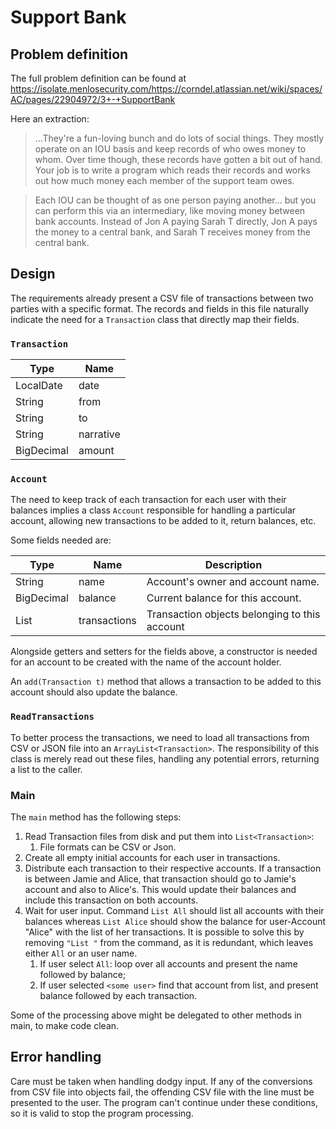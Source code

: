 # Support Bank 

## Problem definition

The full problem definition can be found at https://isolate.menlosecurity.com/https://corndel.atlassian.net/wiki/spaces/AC/pages/22904972/3+-+SupportBank 

Here an extraction:

> ...They're a fun-loving bunch and do lots of social things. They mostly operate on an IOU basis and keep records of who owes money to whom. Over time though, these records have gotten a bit out of hand. Your job is to write a program which reads their records and works out how much money each member of the support team owes.

> Each IOU can be thought of as one person paying another… but you can perform this via an intermediary, like moving money between bank accounts. Instead of Jon A paying Sarah T directly, Jon A pays the money to a central bank, and Sarah T receives money from the central bank.


## Design 

The requirements already present a CSV file of transactions between two parties with a specific format. The records and fields in this file naturally indicate the need for a `Transaction` class that directly map their fields.

### `Transaction`

| **Type**    | **Name**  |
|-------------|-----------|
| LocalDate   | date      |
| String      | from      |
| String      | to        |
| String      | narrative |
| BigDecimal  | amount    |

### `Account`

The need to keep track of each transaction for each user with their balances implies a class `Account` responsible for handling a particular account, allowing new transactions to be added to it, return balances, etc. 

Some fields needed are:

| **Type**          | **Name**     | **Description**                               |
|-------------------|--------------|-----------------------------------------------|
| String            | name         | Account's owner and account name.             |
| BigDecimal        | balance      | Current balance for this account.             |
| List<Transaction> | transactions | Transaction objects belonging to this account |

Alongside getters and setters for the fields above, a constructor is needed for an account to be created with the name of the account holder.

An `add(Transaction t)` method that allows a transaction to be added to this account should also
update the balance. 

### `ReadTransactions`

To better process the transactions, we need to load all transactions from CSV or JSON file into an `ArrayList<Transaction>`. The responsibility of this class is merely read out these files, handling any potential errors, returning a list to the caller.

### Main

The `main` method has the following steps:

1. Read Transaction files from disk and put them into `List<Transaction>`:
   1. File formats can be CSV or Json.
2. Create all empty initial accounts for each user in transactions. 
3. Distribute each transaction to their respective accounts. If a transaction is between Jamie and Alice, that transaction should go to Jamie's account and also to Alice's. This would update their balances and include this transaction on both accounts. 
4. Wait for user input. Command `List All` should list all accounts with their balances whereas `List Alice` should show the balance for user-Account "Alice" with the list of her transactions. It is possible to solve this by removing `"List "` from the command, as it is redundant, which leaves either `All` or an user name. 
   1. If user select `All`: loop over all accounts and present the name followed by balance;
   2. If user selected `<some user>` find that account from list, and present balance followed by each transaction.

Some of the processing above might be delegated to other methods in main, to make code clean. 

## Error handling

Care must be taken when handling dodgy input. If any of the conversions from CSV file into objects fail, the offending CSV file with the line must be presented to the user. The program can't continue under these conditions, so it is valid to stop the program processing.

    